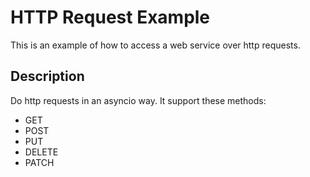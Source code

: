 # HTTP Request Example

This is an example of how to access a web service over http requests.

## Description

Do http requests in an asyncio way. It support these methods:

- GET
- POST
- PUT
- DELETE
- PATCH
